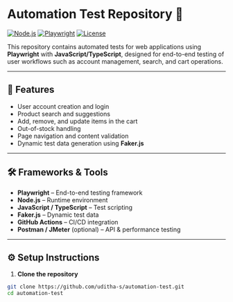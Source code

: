 # Automation Test Repository 🚀

[![Node.js](https://img.shields.io/badge/Node.js-18.x-green)](https://nodejs.org/)
[![Playwright](https://img.shields.io/badge/Playwright-1.x-blue)](https://playwright.dev/)
[![License](https://img.shields.io/badge/License-MIT-yellow)](LICENSE)

This repository contains automated tests for web applications using **Playwright** with **JavaScript/TypeScript**, designed for end-to-end testing of user workflows such as account management, search, and cart operations.

---

## 📝 Features
- User account creation and login  
- Product search and suggestions  
- Add, remove, and update items in the cart  
- Out-of-stock handling  
- Page navigation and content validation  
- Dynamic test data generation using **Faker.js**

---

## 🛠 Frameworks & Tools
- **Playwright** – End-to-end testing framework  
- **Node.js** – Runtime environment  
- **JavaScript / TypeScript** – Test scripting  
- **Faker.js** – Dynamic test data  
- **GitHub Actions** – CI/CD integration  
- **Postman / JMeter** (optional) – API & performance testing  

---

## ⚙️ Setup Instructions

1. **Clone the repository**
```bash
git clone https://github.com/uditha-s/automation-test.git
cd automation-test

